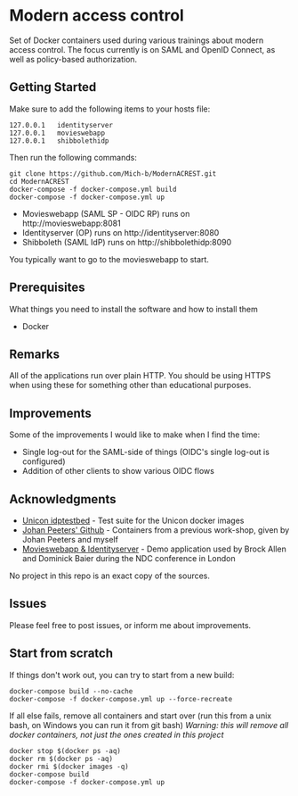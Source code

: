 # Modern access control 

Set of Docker containers used during various trainings about modern access control. The focus currently is on SAML and OpenID Connect, as well as policy-based authorization. 

## Getting Started

Make sure to add the following items to your hosts file:
```
127.0.0.1	identityserver
127.0.0.1	movieswebapp
127.0.0.1	shibbolethidp
```

Then run the following commands:

```
git clone https://github.com/Mich-b/ModernACREST.git
cd ModernACREST
docker-compose -f docker-compose.yml build
docker-compose -f docker-compose.yml up
```

* Movieswebapp (SAML SP - OIDC RP) runs on http://movieswebapp:8081
* Identityserver (OP) runs on http://identityserver:8080
* Shibboleth (SAML IdP) runs on http://shibbolethidp:8090

You typically want to go to the movieswebapp to start.

## Prerequisites

What things you need to install the software and how to install them

* Docker

## Remarks

All of the applications run over plain HTTP. You should be using HTTPS when using these for something other than educational purposes. 

## Improvements

Some of the improvements I would like to make when I find the time:
* Single log-out for the SAML-side of things (OIDC's single log-out is configured)
* Addition of other clients to show various OIDC flows

## Acknowledgments

* [Unicon idptestbed](https://github.com/Unicon/shibboleth-idp-dockerized) - Test suite for the Unicon docker images 
* [Johan Peeters' Github](https://github.com/JohanPeeters/REST-IAM-demo) - Containers from a previous work-shop, given by Johan Peeters and myself
* [Movieswebapp & Identityserver](http://docs.identityserver.io/en/release/intro/big_picture.html) - Demo application used by Brock Allen and Dominick Baier during the NDC conference in London

No project in this repo is an exact copy of the sources.

## Issues

Please feel free to post issues, or inform me about improvements.

## Start from scratch

If things don't work out, you can try to start from a new build:
```
docker-compose build --no-cache
docker-compose -f docker-compose.yml up --force-recreate
```

If all else fails, remove all containers and start over (run this from a unix bash, on Windows you can run it from git bash)
*Warning: this will remove all docker containers, not just the ones created in this project*
```
docker stop $(docker ps -aq)
docker rm $(docker ps -aq)
docker rmi $(docker images -q)
docker-compose build
docker-compose -f docker-compose.yml up
```